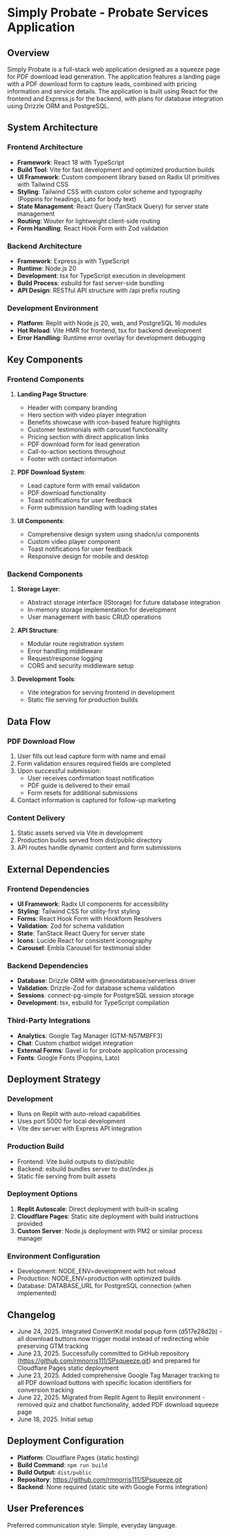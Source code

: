 # Simply Probate - Probate Services Application

## Overview

Simply Probate is a full-stack web application designed as a squeeze page for PDF download lead generation. The application features a landing page with a PDF download form to capture leads, combined with pricing information and service details. The application is built using React for the frontend and Express.js for the backend, with plans for database integration using Drizzle ORM and PostgreSQL.

## System Architecture

### Frontend Architecture
- **Framework**: React 18 with TypeScript
- **Build Tool**: Vite for fast development and optimized production builds
- **UI Framework**: Custom component library based on Radix UI primitives with Tailwind CSS
- **Styling**: Tailwind CSS with custom color scheme and typography (Poppins for headings, Lato for body text)
- **State Management**: React Query (TanStack Query) for server state management
- **Routing**: Wouter for lightweight client-side routing
- **Form Handling**: React Hook Form with Zod validation

### Backend Architecture
- **Framework**: Express.js with TypeScript
- **Runtime**: Node.js 20
- **Development**: tsx for TypeScript execution in development
- **Build Process**: esbuild for fast server-side bundling
- **API Design**: RESTful API structure with /api prefix routing

### Development Environment
- **Platform**: Replit with Node.js 20, web, and PostgreSQL 16 modules
- **Hot Reload**: Vite HMR for frontend, tsx for backend development
- **Error Handling**: Runtime error overlay for development debugging

## Key Components

### Frontend Components
1. **Landing Page Structure**:
   - Header with company branding
   - Hero section with video player integration
   - Benefits showcase with icon-based feature highlights
   - Customer testimonials with carousel functionality
   - Pricing section with direct application links
   - PDF download form for lead generation
   - Call-to-action sections throughout
   - Footer with contact information

2. **PDF Download System**:
   - Lead capture form with email validation
   - PDF download functionality
   - Toast notifications for user feedback
   - Form submission handling with loading states

3. **UI Components**:
   - Comprehensive design system using shadcn/ui components
   - Custom video player component
   - Toast notifications for user feedback
   - Responsive design for mobile and desktop

### Backend Components
1. **Storage Layer**:
   - Abstract storage interface (IStorage) for future database integration
   - In-memory storage implementation for development
   - User management with basic CRUD operations

2. **API Structure**:
   - Modular route registration system
   - Error handling middleware
   - Request/response logging
   - CORS and security middleware setup

3. **Development Tools**:
   - Vite integration for serving frontend in development
   - Static file serving for production builds

## Data Flow

### PDF Download Flow
1. User fills out lead capture form with name and email
2. Form validation ensures required fields are completed
3. Upon successful submission:
   - User receives confirmation toast notification
   - PDF guide is delivered to their email
   - Form resets for additional submissions
4. Contact information is captured for follow-up marketing

### Content Delivery
1. Static assets served via Vite in development
2. Production builds served from dist/public directory
3. API routes handle dynamic content and form submissions

## External Dependencies

### Frontend Dependencies
- **UI Framework**: Radix UI components for accessibility
- **Styling**: Tailwind CSS for utility-first styling
- **Forms**: React Hook Form with Hookform Resolvers
- **Validation**: Zod for schema validation
- **State**: TanStack React Query for server state
- **Icons**: Lucide React for consistent iconography
- **Carousel**: Embla Carousel for testimonial slider

### Backend Dependencies
- **Database**: Drizzle ORM with @neondatabase/serverless driver
- **Validation**: Drizzle-Zod for database schema validation
- **Sessions**: connect-pg-simple for PostgreSQL session storage
- **Development**: tsx, esbuild for TypeScript compilation

### Third-Party Integrations
- **Analytics**: Google Tag Manager (GTM-N57MBFF3)
- **Chat**: Custom chatbot widget integration
- **External Forms**: Gavel.io for probate application processing
- **Fonts**: Google Fonts (Poppins, Lato)

## Deployment Strategy

### Development
- Runs on Replit with auto-reload capabilities
- Uses port 5000 for local development
- Vite dev server with Express API integration

### Production Build
- Frontend: Vite build outputs to dist/public
- Backend: esbuild bundles server to dist/index.js
- Static file serving from built assets

### Deployment Options
1. **Replit Autoscale**: Direct deployment with built-in scaling
2. **Cloudflare Pages**: Static site deployment with build instructions provided
3. **Custom Server**: Node.js deployment with PM2 or similar process manager

### Environment Configuration
- Development: NODE_ENV=development with hot reload
- Production: NODE_ENV=production with optimized builds
- Database: DATABASE_URL for PostgreSQL connection (when implemented)

## Changelog
- June 24, 2025. Integrated ConvertKit modal popup form (d517e28d2b) - all download buttons now trigger modal instead of redirecting while preserving GTM tracking
- June 23, 2025. Successfully committed to GitHub repository (https://github.com/rmnorris111/SPsqueeze.git) and prepared for Cloudflare Pages static deployment
- June 23, 2025. Added comprehensive Google Tag Manager tracking to all PDF download buttons with specific location identifiers for conversion tracking
- June 22, 2025. Migrated from Replit Agent to Replit environment - removed quiz and chatbot functionality, added PDF download squeeze page
- June 18, 2025. Initial setup

## Deployment Configuration
- **Platform**: Cloudflare Pages (static hosting)
- **Build Command**: `npm run build`
- **Build Output**: `dist/public`
- **Repository**: https://github.com/rmnorris111/SPsqueeze.git
- **Backend**: None required (static site with Google Forms integration)

## User Preferences

Preferred communication style: Simple, everyday language.
